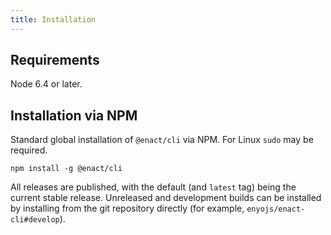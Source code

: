 ```yaml
---
title: Installation
---
```

## Requirements

Node 6.4 or later.

## Installation via NPM

Standard global installation of `@enact/cli` via NPM. For Linux `sudo` may be required.

```
npm install -g @enact/cli
```

All releases are published, with the default (and `latest` tag) being the current stable release. Unreleased and development builds can be installed by installing from the git repository directly (for example, `enyojs/enact-cli#develop`).
